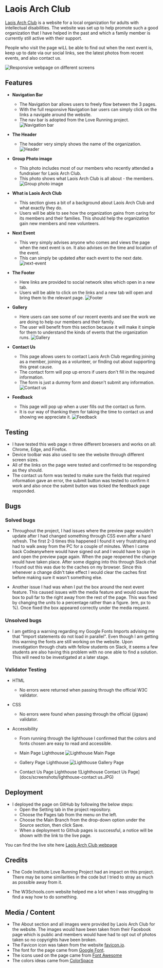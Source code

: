 # Laois Arch Club

[Laois Arch Club](https://conal2023.github.io/LaoisArchClub/) is a website for a local organization for adults with intellectual disabilities. The website was set up to help promote such a good organization that I have helped in the past and which a family member is currently still active with their support.

People who visit the page wiLL be able to find out when the next event is, keep up to date via our social links, see the latest photos from recent events, and also contact us.

![Responsive webpage on different screens](docs/screenshots/responsive.JPG)

## Features

- **Navigation Bar**

  - The Navigation bar allows users to freely flow between the 3 pages.
  - With the full responsive Navigation bar users can simply click on the links a navigate around the website.
  - The nav bar is adopted from the Love Running project.
    ![Navigation bar](docs/screenshots/nav-bar.JPG)

- **The Header**

  - The header very simply shows the name of the organization.
    ![Header](docs/screenshots/header.JPG)

- **Group Photo image**

  - This photo includes most of our members who recently attended a fundraiser for Laois Arch Club.
  - This photo shows what Laois Arch Club is all about - the members.
    ![Group photo image](docs/screenshots/group-photo.JPG)

- **What is Laois Arch Club**

  - This section gives a bit of a background about Laois Arch Club and what exactly they do.
  - Users will be able to see how the organization gains from caring for its members and their families. This should help the organization gain new members and new volunteers.

- **Next Event**

  - This very simply advises anyone who comes and views the page when the next event is on. It also advises on the time and location of the event.
  - This can simply be updated after each event to the next date.
    ![next-event](docs/screenshots/next-event.JPG)

- **The Footer**

  - Here links are provided to social network sites which open in a new tab.
  - Users will be able to click on the links and a new tab will open and bring them to the relevant page.
    ![Footer](docs/screenshots/footer.JPG)

- **Gallery**

  - Here users can see some of our recent events and see the work we are doing to help our members and their family.
  - The user will benefit from this section because it will make it simple for them to understand the kinds of events that the organization runs.
    ![Gallery](docs/screenshots/gallery.jpg)

- **Contact Us**

  - This page allows users to contact Laois Arch Club regarding joining as a member, joining as a volunteer, or finding out about supporting this great cause.
  - The contact form will pop up errors if users don't fill in the required information.
  - The form is just a dummy form and doesn't submit any information.
    ![Contact us](docs/screenshots/contact-us.JPG)

- **Feedback**

  - This page will pop up when a user fills out the contact us form.
  - It is our way of thanking them for taking the time to contact us and showing we appreciate it.
    ![Feedback](docs/screenshots/feedback.JPG)

## Testing

- I have tested this web page n three different browsers and works on all: Chrome, Edge, and Firefox.
- Device toolbar was also used to see the website through different screen sizes.
- All of the links on the page were tested and confirmed to be responding as they should.
- The contact us form was tested to make sure the fields that required information gave an error, the submit button was tested to confirm it work and also once the submit button was ticked the feedback page responded.

## Bugs

### Solved bugs

- Throughout the project, I had issues where the preview page wouldn't update after I had changed something through CSS even after a hard refresh. The first 2-3 times this happened I found it very frustrating and had to walk away from the PC for a couple of minutes. When I came back Codeanywhere would have signed out and I would have to sign in and open the preview page again. When the page reopened the change would have taken place. After some digging into this through Slack chat I found out this was due to the caches on my browser. Since this whenever a change didn't take effect I would clear the caches first before making sure it wasn't something else.

- Another issue I had was when I put the box around the next event feature. This caused issues with the media feature and would cause the box to pull far to the right away from the rest of the page. This was fixed by changing the units to a percentage rather than a figure. (em, px to %). Once fixed the box appeared correctly under the media request.

### Unsolved bugs

- I am getting a warning regarding my Google Fonts Imports advising me that "Import statements do not load in parallel". Even though I am getting this warning the fonts are still working on the website. Upon investigation through chats with fellow students on Slack, it seems a few students are also having this problem with no one able to find a solution. This will need to be investigated at a later stage.

### Validator Testing

- HTML

  - No errors were returned when passing through the official W3C validator.

- CSS

  - No errors were found when passing through the official (jigsaw) validator.

- Accessibility

  - From running through the lighthouse I confirmed that the colors and fonts chosen are easy to read and accessible.

  - Main Page Lighthouse
    ![Lighthouse Main Page](docs/screenshots/lighthouse-home.JPG)

  - Gallery Page Lighthouse
    ![Lighthouse Gallery Page](docs/screenshots/lighthouse-gallery.JPG)

  - Contact Us Page Lighthouse
    ![Lighthouse Contact Us Page](docs/screenshots/lighthouse-contact us.JPG)

## Deployment

- I deployed the page on GitHub by following the below steps:
  - Open the Setting tab in the project repository.
  - Choose the Pages tab from the menu on the left.
  - Choose the Main Branch from the drop-down option under the Source section, then click Save.
  - When a deployment to Github pages is successful, a notice will be shown with the link to the live page.

You can find the live site here [Laois Arch Club webpage](https://conal2023.github.io/LaoisArchClub/)

## Credits

- The Code Institute Love Running Project had an impact on this project. There may be some similarities in the code but I tried to stray as much as possible away from it.

- The W3Schools.com website helped me a lot when I was struggling to find a way how to do something.

## Media / Content

- The About section and all images were provided by Laois Arch Club for the website. The images would have been taken from their Facebook page which is public and members would have had to opt out of photos taken so no copyrights have been broken.
- The Favicon icon was taken from the website [favicon.io](https://favicon.io/).
- The font for the page came from [Google Font](https://fonts.google.com/).
- The icons used on the page came from [Font Awesome](https://fontawesome.com/)
- The colors ideas came from [ColorSpace](https://mycolor.space/)
